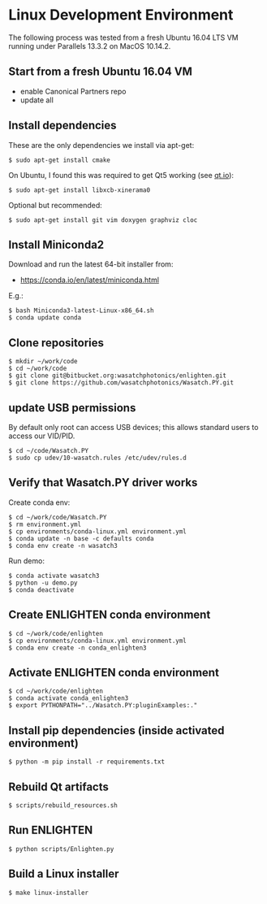 # Linux Development Environment

The following process was tested from a fresh Ubuntu 16.04 LTS VM running under
Parallels 13.3.2 on MacOS 10.14.2.

## Start from a fresh Ubuntu 16.04 VM

- enable Canonical Partners repo
- update all

## Install dependencies

These are the only dependencies we install via apt-get:

    $ sudo apt-get install cmake 

On Ubuntu, I found this was required to get Qt5 working
(see [qt.io](https://forum.qt.io/topic/93247/qt-qpa-plugin-could-not-load-the-qt-platform-plugin-xcb-in-even-though-it-was-found)):

    $ sudo apt-get install libxcb-xinerama0

Optional but recommended:

    $ sudo apt-get install git vim doxygen graphviz cloc

## Install Miniconda2

Download and run the latest 64-bit installer from:

- https://conda.io/en/latest/miniconda.html

E.g.:

    $ bash Miniconda3-latest-Linux-x86_64.sh
    $ conda update conda

## Clone repositories

    $ mkdir ~/work/code
    $ cd ~/work/code
    $ git clone git@bitbucket.org:wasatchphotonics/enlighten.git
    $ git clone https://github.com/wasatchphotonics/Wasatch.PY.git

## update USB permissions

By default only root can access USB devices; this allows standard users to access
our VID/PID.

    $ cd ~/code/Wasatch.PY
    $ sudo cp udev/10-wasatch.rules /etc/udev/rules.d

## Verify that Wasatch.PY driver works

Create conda env:

    $ cd ~/work/code/Wasatch.PY
    $ rm environment.yml
    $ cp environments/conda-linux.yml environment.yml
    $ conda update -n base -c defaults conda
    $ conda env create -n wasatch3

Run demo:

    $ conda activate wasatch3
    $ python -u demo.py
    $ conda deactivate

## Create ENLIGHTEN conda environment

    $ cd ~/work/code/enlighten
    $ cp environments/conda-linux.yml environment.yml
    $ conda env create -n conda_enlighten3  

## Activate ENLIGHTEN conda environment

    $ cd ~/work/code/enlighten
    $ conda activate conda_enlighten3
    $ export PYTHONPATH="../Wasatch.PY:pluginExamples:."

## Install pip dependencies (inside activated environment)

    $ python -m pip install -r requirements.txt

## Rebuild Qt artifacts

    $ scripts/rebuild_resources.sh

## Run ENLIGHTEN

    $ python scripts/Enlighten.py

## Build a Linux installer

    $ make linux-installer
